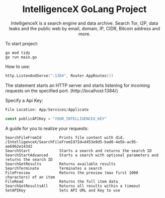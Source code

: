 <div align="center">
  <h1>IntelligenceX GoLang Project</h1>
</div>
<p align="center">
   IntelligenceX is a search engine and data archive. Search Tor, I2P, data leaks and the public web by email, domain, IP, CIDR, Bitcoin address and more.
</p>

To start project:

```
go mod tidy
go run main.go
```

How to use:

```go
http.ListenAndServe(":1384", Router.AppRoutes())
```
The statement starts an HTTP server and starts listening for incoming requests on the specified port. (http://localhost:1384/)

Specify a Api Key:
```go
File Location: App/Services/Applicate

const publicAPIKey = "YOUR_INTELLIGENCEX_KEY"
```

A guide for you to realize your requests:

```
SearchFileFromId        Prints file content with did.           /IntelligenceX/SearchFileFromId?Id=d453e9d5-bad0-4e5b-ac95-ae6962e143d2
SearchStart             Starts a search and returns the search ID
SearchStartAdvanced     Starts a search with optional parameters and returns the search ID
SearchGetResults        Returns available results
SearchTerminate         Terminates a search
FilePreview             Returns the preview (max first 1000 characters) of an item
FileRead                Returns the full item data
SearchGetResultsAll     Returns all results within a timeout
SetAPIKey               Sets API URL and Key to use
```
